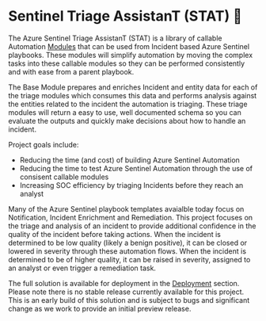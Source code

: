 # Sentinel Triage AssistanT (STAT) :hospital:

The Azure Sentinel Triage AssistanT (STAT) is a library of callable Automation [Modules](/Modules/readme.md) that can be used from Incident based Azure Sentinel playbooks.  These modules will simplify automation by moving the complex tasks into these callable modules so they can be performed consistently and with ease from a parent playbook.

The Base Module prepares and enriches Incident and entity data for each of the triage modules which consumes this data and performs analysis against the entities related to the incident the automation is triaging.  These triage modules will return a easy to use, well documented schema so you can evaluate the outputs and quickly make decisions about how to handle an incident.

Project goals include:

* Reducing the time (and cost) of building Azure Sentinel Automation
* Reducing the time to test Azure Sentinel Automation through the use of consisent callable modules
* Increasing SOC efficiency by triaging Incidents before they reach an analyst

Many of the Azure Sentinel playbook templates avaialble today focus on Notification, Incident Enrichment and Remediation.  This project focuses on the triage and analysis of an incident to provide additional confidence in the quality of the incident before taking actions.  When the incident is determined to be low quality (likely a benign positive), it can be closed or lowered in severity through these automation flows.  When the incident is determined to be of higher quality, it can be raised in severity, assigned to an analyst or even trigger a remediation task.

The full solution is available for deployment in the [Deployment](/Deploy/readme.md) section.  Please note there is no stable release currently available for this project.  This is an early build of this solution and is subject to bugs and significant change as we work to provide an initial preview release.